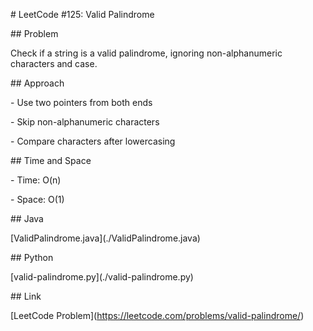 \# LeetCode #125: Valid Palindrome



\## Problem

Check if a string is a valid palindrome, ignoring non-alphanumeric characters and case.



\## Approach

\- Use two pointers from both ends

\- Skip non-alphanumeric characters

\- Compare characters after lowercasing



\## Time and Space

\- Time: O(n)

\- Space: O(1)



\## Java

\[ValidPalindrome.java](./ValidPalindrome.java)



\## Python

\[valid-palindrome.py](./valid-palindrome.py)



\## Link

\[LeetCode Problem](https://leetcode.com/problems/valid-palindrome/)



